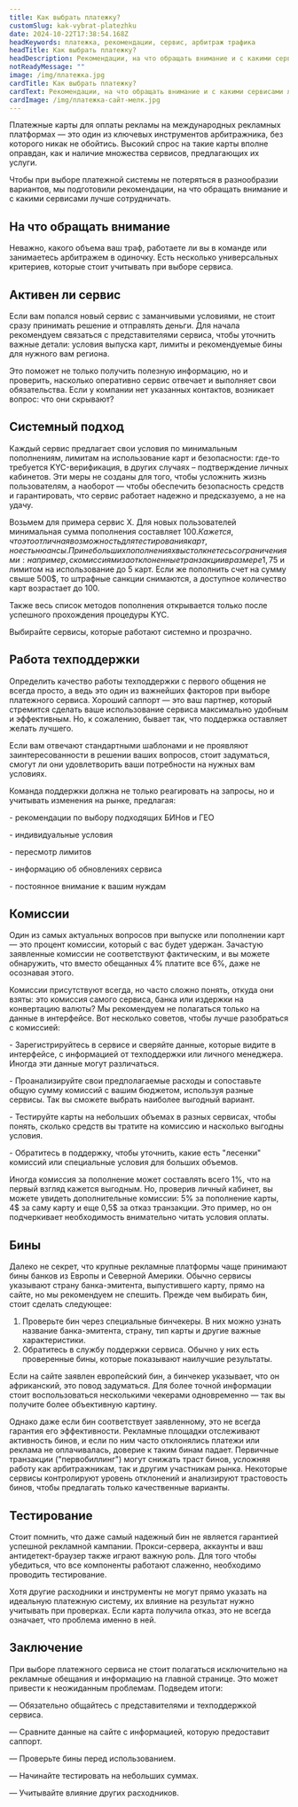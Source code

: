 ```yaml
---
title: Как выбрать платежку?
customSlug: kak-vybrat-platezhku
date: 2024-10-22T17:38:54.168Z
headKeywords: платежка, рекомендации, сервис, арбитраж трафика
headTitle: Как выбрать платежку?
headDescription: Рекомендации, на что обращать внимание и с какими сервисами лучше сотрудничать.
notReadyMessage: ""
image: /img/платежка.jpg
cardTitle: Как выбрать платежку?
cardText: Рекомендации, на что обращать внимание и с какими сервисами лучше сотрудничать.
cardImage: /img/платежка-сайт-мелк.jpg
---
```

Платежные карты для оплаты рекламы на международных рекламных платформах — это один из ключевых инструментов арбитражника, без которого никак не обойтись. Высокий спрос на такие карты вполне оправдан, как и наличие множества сервисов, предлагающих их услуги. 

Чтобы при выборе платежной системы не потеряться в разнообразии вариантов, мы подготовили рекомендации, на что обращать внимание и с какими сервисами лучше сотрудничать.

## На что обращать внимание

Неважно, какого объема ваш траф, работаете ли вы в команде или занимаетесь арбитражем в одиночку. Есть несколько универсальных критериев, которые стоит учитывать при выборе сервиса.

## Активен ли сервис 

Если вам попался новый сервис с заманчивыми условиями, не стоит сразу принимать решение и отправлять деньги. Для начала рекомендуем связаться с представителями сервиса, чтобы уточнить важные детали: условия выпуска карт, лимиты и рекомендуемые бины для нужного вам региона.

Это поможет не только получить полезную информацию, но и проверить, насколько оперативно сервис отвечает и выполняет свои обязательства. Если у компании нет указанных контактов, возникает вопрос: что они скрывают?

## Системный подход 

Каждый сервис предлагает свои условия по минимальным пополнениям, лимитам на использование карт и безопасности: где-то требуется KYC-верификация, в других случаях – подтверждение личных кабинетов. Эти меры не созданы для того, чтобы усложнить жизнь пользователям, а наоборот — чтобы обеспечить безопасность средств и гарантировать, что сервис работает надежно и предсказуемо, а не на удачу.

Возьмем для примера сервис X. Для новых пользователей минимальная сумма пополнения составляет 100$. Кажется, что это отличная возможность для тестирования карт, но есть нюансы. При небольших пополнениях вы столкнетесь с ограничениями: например, с комиссиями за отклоненные транзакции в размере 1,75$ и лимитом на использование до 5 карт. Если же пополнить счет на сумму свыше 500$, то штрафные санкции снимаются, а доступное количество карт возрастает до 100.

Также весь список методов пополнения открывается только после успешного прохождения процедуры KYC.

Выбирайте сервисы, которые работают системно и прозрачно.

## Работа техподдержки

Определить качество работы техподдержки с первого общения не всегда просто, а ведь это один из важнейших факторов при выборе платежного сервиса. Хороший саппорт — это ваш партнер, который стремится сделать ваше использование сервиса максимально удобным и эффективным. Но, к сожалению, бывает так, что поддержка оставляет желать лучшего.

Если вам отвечают стандартными шаблонами и не проявляют заинтересованности в решении ваших вопросов, стоит задуматься, смогут ли они удовлетворить ваши потребности на нужных вам условиях.

Команда поддержки должна не только реагировать на запросы, но и учитывать изменения на рынке, предлагая:

\- рекомендации по выбору подходящих БИНов и ГЕО

\- индивидуальные условия

\- пересмотр лимитов

\- информацию об обновлениях сервиса

\- постоянное внимание к вашим нуждам

## Комиссии

Один из самых актуальных вопросов при выпуске или пополнении карт — это процент комиссии, который с вас будет удержан. Зачастую заявленные комиссии не соответствуют фактическим, и вы можете обнаружить, что вместо обещанных 4% платите все 6%, даже не осознавая этого.

Комиссии присутствуют всегда, но часто сложно понять, откуда они взяты: это комиссия самого сервиса, банка или издержки на конвертацию валюты? Мы рекомендуем не полагаться только на данные в интерфейсе. Вот несколько советов, чтобы лучше разобраться с комиссией:

\- Зарегистрируйтесь в сервисе и сверяйте данные, которые видите в интерфейсе, с информацией от техподдержки или личного менеджера. Иногда эти данные могут различаться.

\- Проанализируйте свои предполагаемые расходы и сопоставьте общую сумму комиссий с вашим бюджетом, используя разные сервисы. Так вы сможете выбрать наиболее выгодный вариант.

\- Тестируйте карты на небольших объемах в разных сервисах, чтобы понять, сколько средств вы тратите на комиссию и насколько выгодны условия.

\- Обратитесь в поддержку, чтобы уточнить, какие есть "лесенки" комиссий или специальные условия для больших объемов.

Иногда комиссия за пополнение может составлять всего 1%, что на первый взгляд кажется выгодным. Но, проверив личный кабинет, вы можете увидеть дополнительные комиссии: 5% за пополнение карты, 4$ за саму карту и еще 0,5$ за отказ транзакции. Это пример, но он подчеркивает необходимость внимательно читать условия оплаты.

## Бины

Далеко не секрет, что крупные рекламные платформы чаще принимают бины банков из Европы и Северной Америки. Обычно сервисы указывают страну банка-эмитента, выпустившего карту, прямо на сайте, но мы рекомендуем не спешить. Прежде чем выбирать бин, стоит сделать следующее:

1. Проверьте бин через специальные бинчекеры. В них можно узнать название банка-эмитента, страну, тип карты и другие важные характеристики.
2. Обратитесь в службу поддержки сервиса. Обычно у них есть проверенные бины, которые показывают наилучшие результаты.

Если на сайте заявлен европейский бин, а бинчекер указывает, что он африканский, это повод задуматься. Для более точной информации стоит воспользоваться несколькими чекерами одновременно — так вы получите более объективную картину.

Однако даже если бин соответствует заявленному, это не всегда гарантия его эффективности. Рекламные площадки отслеживают активность бинов, и если по ним часто отклонялись платежи или реклама не оплачивалась, доверие к таким бинам падает. Первичные транзакции ("первобиллинг") могут снижать траст бинов, усложняя работу как арбитражникам, так и другим участникам рынка. Некоторые сервисы контролируют уровень отклонений и анализируют трастовость бинов, чтобы предлагать только качественные варианты.

## Тестирование

Стоит помнить, что даже самый надежный бин не является гарантией успешной рекламной кампании. Прокси-сервера, аккаунты и ваш антидетект-браузер также играют важную роль. Для того чтобы убедиться, что все компоненты работают слаженно, необходимо проводить тестирование.

Хотя другие расходники и инструменты не могут прямо указать на идеальную платежную систему, их влияние на результат нужно учитывать при проверках. Если карта получила отказ, это не всегда означает, что проблема именно в ней.

## Заключение

При выборе платежного сервиса не стоит полагаться исключительно на рекламные обещания и информацию на главной странице. Это может привести к неожиданным проблемам. Подведем итоги:

— Обязательно общайтесь с представителями и техподдержкой сервиса.

— Сравните данные на сайте с информацией, которую предоставит саппорт.

— Проверьте бины перед использованием.

— Начинайте тестировать на небольших суммах.

— Учитывайте влияние других расходников.